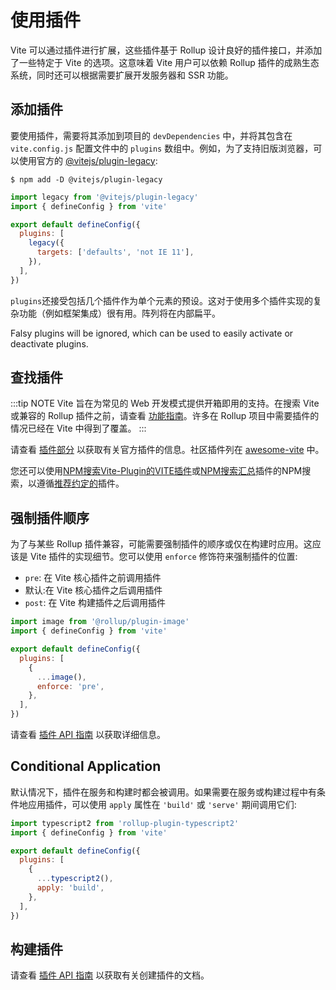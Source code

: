# 使用插件

Vite 可以通过插件进行扩展，这些插件基于 Rollup 设计良好的插件接口，并添加了一些特定于 Vite 的选项。这意味着 Vite 用户可以依赖 Rollup 插件的成熟生态系统，同时还可以根据需要扩展开发服务器和 SSR 功能。

## 添加插件

要使用插件，需要将其添加到项目的 `devDependencies` 中，并将其包含在 `vite.config.js` 配置文件中的 `plugins` 数组中。例如，为了支持旧版浏览器，可以使用官方的 [@vitejs/plugin-legacy](https://github.com/vitejs/vite/tree/main/packages/plugin-legacy):

```
$ npm add -D @vitejs/plugin-legacy
```

```js twoslash [vite.config.js]
import legacy from '@vitejs/plugin-legacy'
import { defineConfig } from 'vite'

export default defineConfig({
  plugins: [
    legacy({
      targets: ['defaults', 'not IE 11'],
    }),
  ],
})
```

`plugins`还接受包括几个插件作为单个元素的预设。这对于使用多个插件实现的复杂功能（例如框架集成）很有用。阵列将在内部扁平。

Falsy plugins will be ignored, which can be used to easily activate or deactivate plugins.

## 查找插件

:::tip NOTE
Vite 旨在为常见的 Web 开发模式提供开箱即用的支持。在搜索 Vite 或兼容的 Rollup 插件之前，请查看 [功能指南](../guide/features.md)。许多在 Rollup 项目中需要插件的情况已经在 Vite 中得到了覆盖。
:::

请查看 [插件部分](../plugins/) 以获取有关官方插件的信息。社区插件列在 [awesome-vite](https://github.com/vitejs/awesome-vite#plugins) 中。

您还可以使用[NPM搜索Vite-Plugin的VITE插件](https://www.npmjs.com/search?q=vite-plugin&ranking=popularity)或[NPM搜索汇总](https://www.npmjs.com/search?q=rollup-plugin&ranking=popularity)插件的NPM搜索，以遵循[推荐约定的](/0)插件。

## 强制插件顺序

为了与某些 Rollup 插件兼容，可能需要强制插件的顺序或仅在构建时应用。这应该是 Vite 插件的实现细节。您可以使用 `enforce` 修饰符来强制插件的位置:

- `pre`: 在 Vite 核心插件之前调用插件
- 默认:在 Vite 核心插件之后调用插件
- `post`: 在 Vite 构建插件之后调用插件

```js twoslash [vite.config.js]
import image from '@rollup/plugin-image'
import { defineConfig } from 'vite'

export default defineConfig({
  plugins: [
    {
      ...image(),
      enforce: 'pre',
    },
  ],
})
```

请查看 [插件 API 指南](./api-plugin.md#plugin-ordering) 以获取详细信息。

## Conditional Application

默认情况下，插件在服务和构建时都会被调用。如果需要在服务或构建过程中有条件地应用插件，可以使用 `apply` 属性在 `'build'` 或 `'serve'` 期间调用它们:

```js twoslash [vite.config.js]
import typescript2 from 'rollup-plugin-typescript2'
import { defineConfig } from 'vite'

export default defineConfig({
  plugins: [
    {
      ...typescript2(),
      apply: 'build',
    },
  ],
})
```

## 构建插件

请查看 [插件 API 指南](./api-plugin.md) 以获取有关创建插件的文档。
